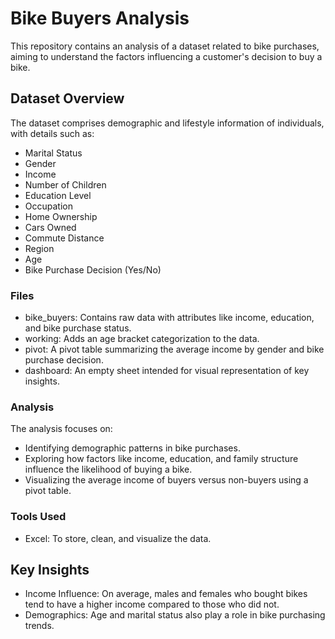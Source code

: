 # Bike Buyers Analysis
This repository contains an analysis of a dataset related to bike purchases, aiming to understand the factors influencing a customer's decision to buy a bike.



## Dataset Overview
The dataset comprises demographic and lifestyle information of individuals,
 with details such as:
- Marital Status
- Gender
- Income
- Number of Children
- Education Level
- Occupation
- Home Ownership
- Cars Owned
- Commute Distance
- Region
- Age
- Bike Purchase Decision (Yes/No)
### Files
- bike_buyers: Contains raw data with attributes like income, education, and bike purchase status.
- working: Adds an age bracket categorization to the data.
- pivot: A pivot table summarizing the average income by gender and bike purchase decision.
- dashboard: An empty sheet intended for visual representation of key insights.
### Analysis
The analysis focuses on:
- Identifying demographic patterns in bike purchases.
- Exploring how factors like income, education, and family structure influence the likelihood of buying a bike.
- Visualizing the average income of buyers versus non-buyers using a pivot table.
### Tools Used
- Excel: To store, clean, and visualize the data.
## Key Insights
- Income Influence: On average, males and females who bought bikes tend to have a higher income compared to those who did not.
- Demographics: Age and marital status also play a role in bike purchasing trends.
